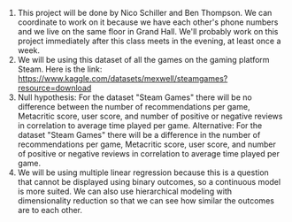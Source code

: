 1. This project will be done by Nico Schiller and Ben Thompson. We can coordinate to work on it because we have each other's phone numbers and we live on the same floor in Grand Hall. We'll probably work on this project immediately after this class meets in the evening, at least once a week.
2. We will be using this dataset of all the games on the gaming platform Steam. Here is the link: https://www.kaggle.com/datasets/mexwell/steamgames?resource=download
3. Null hypothesis: For the dataset "Steam Games" there will be no difference between the number of recommendations per game, Metacritic score, user score, and number of positive or negative reviews in correlation to average time played per game. Alternative: For the dataset "Steam Games" there will be a difference in the number of recommendations per game, Metacritic score, user score, and number of positive or negative reviews in correlation to average time played per game.
4. We will be using multiple linear regression because this is a question that cannot be displayed using binary outcomes, so a continuous model is more suited. We can also use hierarchical modeling with dimensionality reduction so that we can see how similar the outcomes are to each other.